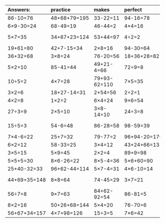 | Answers: | practice | makes | perfect | ! |
| :--- | :--- | :--- | :--- | :--- |
| 86-10=76 | 48+68+79=195 | 33-22=11 | 94-16=78 | 6×9=54 | 
| 6×9-30=24 | 68-49=19 | 46-44=2 | 4×4=16 | 32÷8=4 | 
| 5×7=35 | 34+67+23=124 | 53+44=97 | 4÷2=2 | 9×8-47=25 | 
| 19+61=80 | 42+7-15=34 | 2×8=16 | 94-30=64 | 2×7=14 | 
| 36+32=68 | 3×8=24 | 76-20=56 | 18+36+28=82 | 8×3=24 | 
| 5×2=10 | 85-41=44 | 49+21-4=66 | 72÷9=8 | 61+92-91=62 | 
| 10÷5=2 | 4×7=28 | 79+93-62=110 | 7×5=35 | 3×6-15=3 | 
| 3×2=6 | 18+27-14=31 | 2+54=56 | 2÷2=1 | 5×5=25 | 
| 4×2=8 | 1×2=2 | 6×4=24 | 9×6=54 | 7×8=56 | 
| 27÷3=9 | 2×5=10 | 3×8-14=10 | 24÷3=8 | 8÷4=2 | 
| 15÷5=3 | 54-6=48 | 86-28=58 | 98-59=39 | 89-35=54 | 
| 7×4-6=22 | 25+7=32 | 79-77=2 | 96+94-20=170 | 3×9=27 | 
| 6×2=12 | 58-33=25 | 3×4=12 | 43+24+66=133 | 7×7=49 | 
| 3×5=15 | 5×9=45 | 2×2=4 | 89+9=98 | 3×6=18 | 
| 5×5+5=30 | 8×6-26=22 | 8×5-4=36 | 5×6+60=90 | 9×5=45 | 
| 25+40-32=33 | 96+62-44=114 | 5×7-4=31 | 4×6-10=14 | 12÷3=4 | 
| 44+69+35=148 | 8×8=64 | 74-45=29 | 3×7=21 | 51-23=28 | 
| 56÷7=8 | 9×7=63 | 84+62-92=54 | 86-81=5 | 85-79=6 | 
| 8×2=16 | 50+26+68=144 | 5×4=20 | 76-70=6 | 4×5=20 | 
| 56+67+34=157 | 4×7+98=126 | 15÷3=5 | 7×6=42 | 8×5=40 | 
